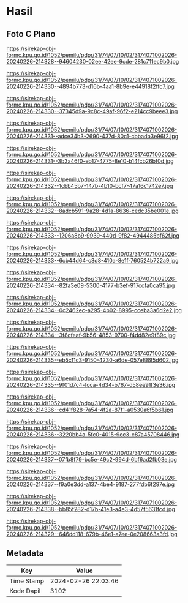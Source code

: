 # Hasil

## Foto C Plano

https://sirekap-obj-formc.kpu.go.id/1052/pemilu/pdpr/31/74/07/10/02/3174071002026-20240226-214328--94604230-02ee-42ee-9cde-281c711ec9b0.jpg

https://sirekap-obj-formc.kpu.go.id/1052/pemilu/pdpr/31/74/07/10/02/3174071002026-20240226-214330--4894b773-d16b-4aa1-8b9e-e44918f2ffc7.jpg

https://sirekap-obj-formc.kpu.go.id/1052/pemilu/pdpr/31/74/07/10/02/3174071002026-20240226-214330--37345d9a-9c8c-49af-96f2-e214cc9beee3.jpg

https://sirekap-obj-formc.kpu.go.id/1052/pemilu/pdpr/31/74/07/10/02/3174071002026-20240226-214331--adce34b3-2690-437d-80c1-cbbadb3e96f2.jpg

https://sirekap-obj-formc.kpu.go.id/1052/pemilu/pdpr/31/74/07/10/02/3174071002026-20240226-214331--3b3a46f0-eb17-4775-8e10-b14fcb26bf0d.jpg

https://sirekap-obj-formc.kpu.go.id/1052/pemilu/pdpr/31/74/07/10/02/3174071002026-20240226-214332--1cbb45b7-147b-4b10-bcf7-47a16c1742e7.jpg

https://sirekap-obj-formc.kpu.go.id/1052/pemilu/pdpr/31/74/07/10/02/3174071002026-20240226-214332--8adcb591-9a28-4d1a-8636-cedc35be001e.jpg

https://sirekap-obj-formc.kpu.go.id/1052/pemilu/pdpr/31/74/07/10/02/3174071002026-20240226-214333--1206a8b9-9939-440d-9f82-4944485bf62f.jpg

https://sirekap-obj-formc.kpu.go.id/1052/pemilu/pdpr/31/74/07/10/02/3174071002026-20240226-214333--6cb44d64-c3d8-410a-8e1f-760524b722a9.jpg

https://sirekap-obj-formc.kpu.go.id/1052/pemilu/pdpr/31/74/07/10/02/3174071002026-20240226-214334--82fa3e09-5300-4177-b3ef-917ccfa0ca95.jpg

https://sirekap-obj-formc.kpu.go.id/1052/pemilu/pdpr/31/74/07/10/02/3174071002026-20240226-214334--0c2462ec-a295-4b02-8995-cceba3a6d2e2.jpg

https://sirekap-obj-formc.kpu.go.id/1052/pemilu/pdpr/31/74/07/10/02/3174071002026-20240226-214334--3f8cfeaf-9b56-4853-9700-f4dd82e9f89c.jpg

https://sirekap-obj-formc.kpu.go.id/1052/pemilu/pdpr/31/74/07/10/02/3174071002026-20240226-214335--eb5c11c3-9150-4230-a6de-057e8895d602.jpg

https://sirekap-obj-formc.kpu.go.id/1052/pemilu/pdpr/31/74/07/10/02/3174071002026-20240226-214335--9f01d7c4-fcca-4d34-b767-d58ee91f3e36.jpg

https://sirekap-obj-formc.kpu.go.id/1052/pemilu/pdpr/31/74/07/10/02/3174071002026-20240226-214336--cd41f828-7a54-4f2a-87f1-a0530a6f5b61.jpg

https://sirekap-obj-formc.kpu.go.id/1052/pemilu/pdpr/31/74/07/10/02/3174071002026-20240226-214336--3220bb4a-5fc0-4015-9ec3-c87a45708446.jpg

https://sirekap-obj-formc.kpu.go.id/1052/pemilu/pdpr/31/74/07/10/02/3174071002026-20240226-214337--07fb8f79-bc5e-49c2-994d-6bf6ad2fb03e.jpg

https://sirekap-obj-formc.kpu.go.id/1052/pemilu/pdpr/31/74/07/10/02/3174071002026-20240226-214337--f9a0e3dd-a137-4be4-9187-277fdb6f297e.jpg

https://sirekap-obj-formc.kpu.go.id/1052/pemilu/pdpr/31/74/07/10/02/3174071002026-20240226-214338--bb85f282-d17b-41e3-a4e3-4d57f5631fcd.jpg

https://sirekap-obj-formc.kpu.go.id/1052/pemilu/pdpr/31/74/07/10/02/3174071002026-20240226-214329--646dd118-679b-46e1-a7ee-0e208663a3fd.jpg


## Metadata

| Key        | Value               |
| ---------- | ------------------- |
| Time Stamp | 2024-02-26 22:03:46 |
| Kode Dapil | 3102                |



